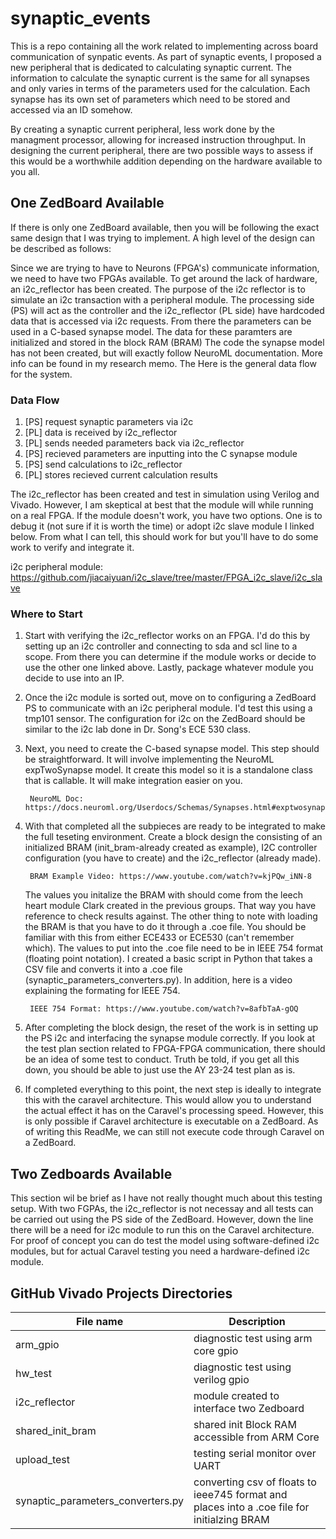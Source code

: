 # synaptic_events
This is a repo containing all the work related to implementing across board communication of synpatic events. As part of synaptic events, I proposed a new peripheral that is dedicated to calculating synaptic current. The information to calculate the synaptic current is the same for all synapses and only varies in terms of the parameters used for the calculation. Each synapse has its own set of parameters which need to be stored and accessed via an ID somehow.

By creating a synaptic current peripheral, less work done by the managment processor, allowing for increased instruction throughput. In designing the current peripheral, there are two possible ways to assess if this would be a worthwhile addition depending on the hardware available to you all.

## One ZedBoard Available 
If there is only one ZedBoard available, then you will be following the exact same design that I was trying to implement. A high level of the design can be described as follows:

Since we are trying to have to Neurons (FPGA's) communicate information, we need to have two FPGAs available. To get around the lack of hardware, an i2c_reflector has been created. The purpose of the i2c reflector is to simulate an i2c transaction with a peripheral module. The processing side (PS) will act as the controller and the i2c_reflector (PL side) have hardcoded data that is accessed via i2c requests. From there the parameters can be used in a C-based synapse model. The data for these paramters are initialized and stored in the block RAM (BRAM) The code the synapse model has not been created, but will exactly follow NeuroML documentation. More info can be found in my research memo. The  Here is the general data flow for the system.

### Data Flow

1. [PS] request synaptic parameters via i2c
2. [PL] data is received by i2c_reflector
3. [PL] sends needed parameters back via i2c_reflector
4. [PS] recieved parameters are inputting into the C synapse module
5. [PS] send calculations to i2c_reflector
6. [PL] stores recieved current calculation results

The i2c_reflector has been created and test in simulation using Verilog and Vivado. However, I am skeptical at best that the module will while running on a real FPGA. If the module doesn't work, you have two options. One is to debug it (not sure if it is worth the time) or adopt i2c slave module I linked below. From what I can tell, this should work for but you'll have to do some work to verify and integrate it.

i2c peripheral module: https://github.com/jiacaiyuan/i2c_slave/tree/master/FPGA_i2c_slave/i2c_slave

### Where to Start

1. Start with verifying the i2c_reflector works on an FPGA. I'd do this by setting up an i2c controller and connecting to sda and scl line to a scope. From there you can determine if the module works or decide to use the other one linked above. Lastly, package whatever module you decide to use into an IP.

2. Once the i2c module is sorted out, move on to configuring a ZedBoard PS to communicate with an i2c peripheral module. I'd test this using a tmp101 sensor. The configuration for i2c on the ZedBoard should be similar to the i2c lab done in Dr. Song's ECE 530 class.

3. Next, you need to create the C-based synapse model. This step should be straightforward. It will involve implementing the NeuroML expTwoSynapse model. It create this model so it is a standalone class that is callable. It will make integration easier on you.

        NeuroML Doc: https://docs.neuroml.org/Userdocs/Schemas/Synapses.html#exptwosynapse

4. With that completed all the subpieces are ready to be integrated to make the full teseting environment. Create a block design the consisting of an initialized BRAM (init_bram-already created as example), I2C controller configuration (you have to create) and the i2c_reflector (already made).

        BRAM Example Video: https://www.youtube.com/watch?v=kjPQw_iNN-8

    The values you initalize the BRAM with should come from the leech heart module Clark created in the previous groups. That way you have reference to check results against. The other thing to note with loading the BRAM is that you have to do it through a .coe file. You should be familiar with this from either ECE433 or ECE530 (can't remember which). The values to put into the .coe file need to be in IEEE 754 format (floating point notation). I created a basic script in Python that takes a CSV file and converts it into a .coe file (synaptic_parameters_converters.py). In addition, here is a video explaining the formating for IEEE 754.

        IEEE 754 Format: https://www.youtube.com/watch?v=8afbTaA-gOQ

5. After completing the block design, the reset of the work is in setting up the PS i2c and interfacing the synapse module correctly. If you look at the test plan section related to FPGA-FPGA communication, there should be an idea of some test to conduct. Truth be told, if you get all this down, you should be able to just use the AY 23-24 test plan as is.

6. If completed everything to this point, the next step is ideally to integrate this with the caravel architecture. This would allow you to understand the actual effect it has on the Caravel's processing speed. However, this is only possible if Caravel architecture is executable on a ZedBoard. As of writing this ReadMe, we can still not execute code through Caravel on a ZedBoard.

## Two Zedboards Available

This section wil be brief as I have not really thought much about this testing setup. With two FGPAs, the i2c_reflector is not necessay and all tests can be carried out using the PS side of the ZedBoard. However, down the line there will be a need for i2c module to run this on the Caravel architecture. For proof of concept you can do test the model using software-defined i2c modules, but for actual Caravel testing you need a hardware-defined i2c module.

## GitHub Vivado Projects Directories

| File name | Description|
|----------|----------|
|  arm_gpio         | diagnostic test using arm core gpio           | 
|  hw_test          | diagnostic test using verilog gpio            | 
|  i2c_reflector    | module created to interface two Zedboard      |
|  shared_init_bram | shared init Block RAM accessible from ARM Core| 
|  upload_test      | testing serial monitor over UART              | 
|  synaptic_parameters_converters.py| converting csv of floats to ieee745 format and places into a .coe file for initialzing BRAM|


